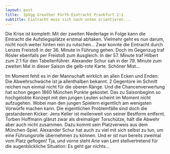 ```yaml
---
layout: post
title:  SpVgg Greuther Fürth-Eintracht Frankfurt 2:1
subtitle: Eintracht muss sich nach unten orientieren...
---
```


Die Krise ist komplett: Mit der zweiten Niederlage in Folge kann die Eintracht die Aufstiegsplätze erstmal abhaken. Vielmehr geht es nun darum, nicht noch weiter hinten rein zu rutschen... Zwar konnte die Eintracht durch Lenzes Freistoß in der 36. Minute in Führung gehen. Doch im Gegenzug traf Rösler ebenfalls per Freistoß zum Ausgleich. In der 57. Minute traf Hilbert zum 2:1 für den Tabellenführer. Alexander Schur sah in der 79. Minute zum zweiten Mal in dieser Saison die gelb-rote Karte. Schöner Mist...

Im Moment fehlt es in der Mannschaft wirklich an allen Ecken und Enden: Die Abwehrschwäche ist ja allenthalben bekannt. 2 Gegentore im Schnitt reichen nun einmal nicht für die oberen Ränge. Und die Chancenverwertung hat schon gegen 1860 München Punkte gekostet. Das zu Saisonbeginn so hochgelobte Konzept mit den jungen Leuten scheint im Moment nicht aufzugehen. Wobei man den jungen Spielern eigentlich am wenigsten Vorwürfe machen kann. Die eigentlichen Problemfälle sind doch die gestandenen Kicker: Jens Keller ist meilenweit von seiner Bestform entfernt. Torben Hoffmann glänzt zwar als dreimaliger Torschütze, hält die Abwehr aber auch nicht zusammen. Dazu kommt sein Platzverweis aus dem München-Spiel. Alexander Schur hat auch zu viel mit sich selbst zu tun, um eine Führungsrolle übernehmen zu können. Und er ist nun bereits zweimal vom Platz geflogen! Tja, und vorne steht Arie van Lent stellvertretend für die augenblickliche Situation: Es geht gar nichts...

